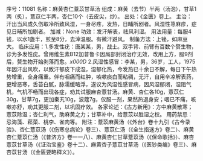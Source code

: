 序号：11081
名称：麻黄杏仁薏苡甘草汤
组成：麻黄（去节）半两（汤泡），甘草1两（炙），薏苡仁半两，杏仁10个（去皮尖，炒）。
出处：《金匮》卷上。
主治：汗出当风或久伤取冷所致风湿，一身尽疼，发热，日晡所剧者。风湿性荨麻疹，症见日晡所加剧者。
加减：None
功效：发汗解表，祛风利湿。
用法用量：每服4钱，以水1盏半，煎至8分，去滓温服。有微汗避风。
制备方法：上锉，如麻豆大。
临床应用：1.多发性疣：唐某某，男，战士。双手背、前臂有百数个赘生物，诊为多发性疣。曾用维生素B12加普鲁卡因局部封闭治疗无效，改用上方，服9剂后，赘生物开始剥落而愈。_x000D_
2.风湿性感冒：李某，男，36岁，工人，1975年因汗出风吹，以致汗郁皮下成湿，湿郁化热，今发热已十余日不解，每日下午热势增重，全身痛重。伴有咽痛而红肿，咳嗽痰白而粘稠，无汗，自用辛凉解表药，更增恶寒，舌苔白腻，脉濡缓略浮，遂议为风湿性感冒病，因风湿郁闭，湿阻气机，气机不畅而出现各症，劝其试服麻杏薏甘汤。麻黄、杏仁各10g，薏苡仁30g，甘草7g，更加秦艽10g，波蔻7g，仅服一剂，果然热退身安；咽已不痛，咳嗽亦舒，劝其更服二剂，以巩固疗效。
各家论述：《古方新用》：方中麻黄散寒；薏苡除湿；杏仁利气，助麻黄之力；甘草补中，给薏苡以胜湿之权。
用药禁忌：忌海藻、菘菜、桃李、雀肉等。
附注：薏苡麻黄汤（《外台》卷十九引《古今录验》、杏仁薏苡汤（《伤寒总病论》卷三）、薏苡仁汤（《全生指迷方》卷二）、麻黄杏仁薏苡仁汤（《普济方》卷一一八）、麻黄杏仁甘草薏苡汤（《保命歌括》）、麻杏薏苡甘草汤（《证治宝鉴》卷十二）、麻黄杏子薏苡甘草汤（《医钞类编》卷三）、麻杏苡甘汤（《金匮要略释义》）。
